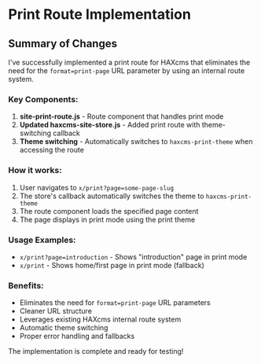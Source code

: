# Print Route Implementation

## Summary of Changes

I've successfully implemented a print route for HAXcms that eliminates the need for the `format=print-page` URL parameter by using an internal route system.

### Key Components:

1. **site-print-route.js** - Route component that handles print mode
2. **Updated haxcms-site-store.js** - Added print route with theme-switching callback
3. **Theme switching** - Automatically switches to `haxcms-print-theme` when accessing the route

### How it works:

1. User navigates to `x/print?page=some-page-slug`
2. The store's callback automatically switches the theme to `haxcms-print-theme`
3. The route component loads the specified page content
4. The page displays in print mode using the print theme

### Usage Examples:

- `x/print?page=introduction` - Shows "introduction" page in print mode
- `x/print` - Shows home/first page in print mode (fallback)

### Benefits:

- Eliminates the need for `format=print-page` URL parameters
- Cleaner URL structure
- Leverages existing HAXcms internal route system
- Automatic theme switching
- Proper error handling and fallbacks

The implementation is complete and ready for testing!